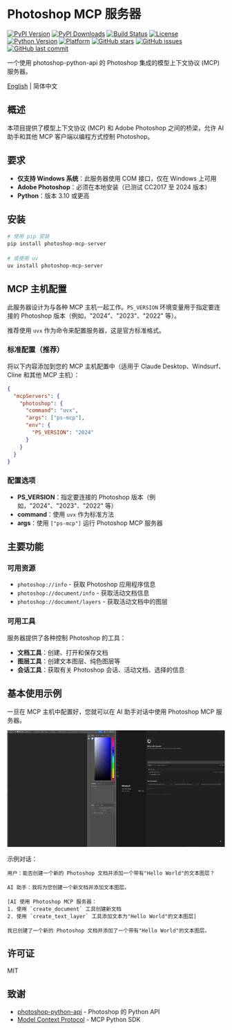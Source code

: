 # Photoshop MCP 服务器

[![PyPI Version](https://img.shields.io/pypi/v/photoshop-mcp-server.svg)](https://pypi.org/project/photoshop-mcp-server/)
[![PyPI Downloads](https://img.shields.io/pypi/dm/photoshop-mcp-server.svg)](https://pypi.org/project/photoshop-mcp-server/)
[![Build Status](https://github.com/loonghao/photoshop-python-api-mcp-server/actions/workflows/python-publish.yml/badge.svg)](https://github.com/loonghao/photoshop-python-api-mcp-server/actions/workflows/python-publish.yml)
[![License](https://img.shields.io/github/license/loonghao/photoshop-python-api-mcp-server.svg)](https://github.com/loonghao/photoshop-python-api-mcp-server/blob/main/LICENSE)
[![Python Version](https://img.shields.io/pypi/pyversions/photoshop-mcp-server.svg)](https://pypi.org/project/photoshop-mcp-server/)
[![Platform](https://img.shields.io/badge/platform-windows-lightgrey.svg)](https://github.com/loonghao/photoshop-python-api-mcp-server)
[![GitHub stars](https://img.shields.io/github/stars/loonghao/photoshop-python-api-mcp-server.svg)](https://github.com/loonghao/photoshop-python-api-mcp-server/stargazers)
[![GitHub issues](https://img.shields.io/github/issues/loonghao/photoshop-python-api-mcp-server.svg)](https://github.com/loonghao/photoshop-python-api-mcp-server/issues)
[![GitHub last commit](https://img.shields.io/github/last-commit/loonghao/photoshop-python-api-mcp-server.svg)](https://github.com/loonghao/photoshop-python-api-mcp-server/commits/main)

一个使用 photoshop-python-api 的 Photoshop 集成的模型上下文协议 (MCP) 服务器。

[English](README.md) | 简体中文

## 概述

本项目提供了模型上下文协议 (MCP) 和 Adobe Photoshop 之间的桥梁，允许 AI 助手和其他 MCP 客户端以编程方式控制 Photoshop。

## 要求

- **仅支持 Windows 系统**：此服务器使用 COM 接口，仅在 Windows 上可用
- **Adobe Photoshop**：必须在本地安装（已测试 CC2017 至 2024 版本）
- **Python**：版本 3.10 或更高

## 安装

```bash
# 使用 pip 安装
pip install photoshop-mcp-server

# 或使用 uv
uv install photoshop-mcp-server
```

## MCP 主机配置

此服务器设计为与各种 MCP 主机一起工作。`PS_VERSION` 环境变量用于指定要连接的 Photoshop 版本（例如，"2024"、"2023"、"2022" 等）。

推荐使用 `uvx` 作为命令来配置服务器，这是官方标准格式。

### 标准配置（推荐）

将以下内容添加到您的 MCP 主机配置中（适用于 Claude Desktop、Windsurf、Cline 和其他 MCP 主机）：

```json
{
  "mcpServers": {
    "photoshop": {
      "command": "uvx",
      "args": ["ps-mcp"],
      "env": {
        "PS_VERSION": "2024"
      }
    }
  }
}
```

### 配置选项

- **PS_VERSION**：指定要连接的 Photoshop 版本（例如，"2024"、"2023"、"2022" 等）
- **command**：使用 `uvx` 作为标准方法
- **args**：使用 `["ps-mcp"]` 运行 Photoshop MCP 服务器

## 主要功能

### 可用资源

- `photoshop://info` - 获取 Photoshop 应用程序信息
- `photoshop://document/info` - 获取活动文档信息
- `photoshop://document/layers` - 获取活动文档中的图层

### 可用工具

服务器提供了各种控制 Photoshop 的工具：

- **文档工具**：创建、打开和保存文档
- **图层工具**：创建文本图层、纯色图层等
- **会话工具**：获取有关 Photoshop 会话、活动文档、选择的信息

## 基本使用示例

一旦在 MCP 主机中配置好，您就可以在 AI 助手对话中使用 Photoshop MCP 服务器。

![Photoshop MCP 服务器演示](assets/ps-mcp.gif)

示例对话：

```text
用户：能否创建一个新的 Photoshop 文档并添加一个带有"Hello World"的文本图层？

AI 助手：我将为您创建一个新文档并添加文本图层。

[AI 使用 Photoshop MCP 服务器：
1. 使用 `create_document` 工具创建新文档
2. 使用 `create_text_layer` 工具添加文本为"Hello World"的文本图层]

我已创建了一个新的 Photoshop 文档并添加了一个带有"Hello World"的文本图层。
```

## 许可证

MIT

## 致谢

- [photoshop-python-api](https://github.com/loonghao/photoshop-python-api) - Photoshop 的 Python API
- [Model Context Protocol](https://github.com/modelcontextprotocol/python-sdk) - MCP Python SDK
